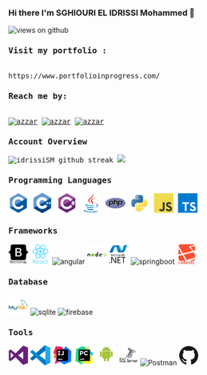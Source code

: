 ### Hi there I'm SGHIOURI EL IDRISSI Mohammed 👋

<img src="https://komarev.com/ghpvc/?username=idrissiSM&label=Profile%20views&color=brightgreen&style=flat" alt="views on github" />

<div>
  <samp>
    <h3 >Visit my portfolio :</h2>
    <p>
      <br/>
      https://www.portfolioinprogress.com/
    </p>
  </samp>
</div>

<div>
  <samp>
    <h3 >Reach me by:</h2>
    <p>
      <br/>
      <a href="https://www.linkedin.com/in/sghiouri-el-idrissi-mohammed-42a77a1b2/" target="blank"><img align="center"
         src="https://img.shields.io/badge/linkedin-%231DA1F2.svg?style=for-the-badge&logo=linkedin&logoColor=white"
         alt="azzar" height="30"/></a>
      <a href="mailto:mohammed.sghiouri@ump.ac.ma" target="_blank"><img align="center"
         src="https://img.shields.io/badge/gmail-EA4335.svg?style=for-the-badge&logo=gmail&logoColor=white"
         alt="azzar" height="30"/></a>
      <a href="https://wa.me/+212650516358" target="_blank"><img align="center"
         src="https://img.shields.io/badge/whatsapp-4B7F1.svg?style=for-the-badge&logo=whatsapp&logoColor=white"
         alt="azzar" height="30"/></a>
    </p>
  </samp>
</div>

<samp>
  <h3 align="left">Account Overview </h3>
<samp>

  ![idrissiSM github streak](https://github-readme-streak-stats.herokuapp.com/?user=idrissiSM&theme=radical&include_all_commits=true&count_private=true)
  ![](https://github-readme-stats.vercel.app/api/top-langs/?username=idrissiSM&theme=dark&hide_border=false&include_all_commits=false&count_private=false&layout=compact)


<samp><h3 align="left">Programming Languages</h3></samp>
<p align="left">
    <img src="https://raw.githubusercontent.com/devicons/devicon/master/icons/c/c-original.svg" alt="c" width="40" height="40"/>
    <img src="https://raw.githubusercontent.com/devicons/devicon/master/icons/cplusplus/cplusplus-original.svg" alt="cplusplus" width="40" height="40"/>
    <img src="https://raw.githubusercontent.com/devicons/devicon/master/icons/csharp/csharp-original.svg" alt="csharp" width="40" height="40"/>
    <img src="https://raw.githubusercontent.com/devicons/devicon/master/icons/java/java-original.svg" alt="java" width="40" height="40"/>
    <img src="https://raw.githubusercontent.com/devicons/devicon/master/icons/php/php-original.svg" alt="php" width="40" height="40"/>
    <img src="https://raw.githubusercontent.com/devicons/devicon/master/icons/python/python-original.svg" alt="python" width="40" height="40"/>
    <img src="https://raw.githubusercontent.com/devicons/devicon/master/icons/javascript/javascript-original.svg" alt="javascript" width="40" height="40"/>
    <img src="https://raw.githubusercontent.com/devicons/devicon/master/icons/typescript/typescript-original.svg" alt="typescript" width="40" height="40"/>
</p>

<samp><h3 align="left">Frameworks</h3></samp>
<p align="left">
    <img src="https://raw.githubusercontent.com/devicons/devicon/master/icons/bootstrap/bootstrap-plain-wordmark.svg" alt="bootstrap" width="40" height="40"/>
    <img src="https://raw.githubusercontent.com/devicons/devicon/master/icons/react/react-original-wordmark.svg" alt="react" width="40" height="40"/>
    <img src="https://angular.io/assets/images/logos/angular/angular.svg" alt="angular" width="40" height="40"/>
    <img src="https://raw.githubusercontent.com/devicons/devicon/master/icons/nodejs/nodejs-original-wordmark.svg" alt="nodejs" width="40" height="40"/>
    <img src="https://raw.githubusercontent.com/devicons/devicon/master/icons/dot-net/dot-net-original-wordmark.svg" alt=".net" width="40" height="40"/>
    <img src="https://www.vectorlogo.zone/logos/springio/springio-icon.svg" alt="springboot" width="40" height="40"/>
    <img src="https://raw.githubusercontent.com/devicons/devicon/master/icons/laravel/laravel-plain-wordmark.svg" alt="laravel" width="40" height="40"/>
</p>
<samp><h3 align="left">Database</h3></samp>
<p align="left">
    <img src="https://raw.githubusercontent.com/devicons/devicon/master/icons/mysql/mysql-original-wordmark.svg" alt="mysql" width="40" height="40"/>
    <img src="https://www.vectorlogo.zone/logos/sqlite/sqlite-icon.svg" alt="sqlite" width="40" height="40"/>
    <img src="https://www.vectorlogo.zone/logos/firebase/firebase-icon.svg" alt="firebase" width="40" height="40"/>
</p>
<samp><h3 align="left">Tools</h3></samp>
<p align="left">
    <img src="https://raw.githubusercontent.com/devicons/devicon/master/icons/visualstudio/visualstudio-plain.svg" alt="Visual Studio Code" width="40" height="40"/>
    <img src="https://raw.githubusercontent.com/devicons/devicon/master/icons/vscode/vscode-original.svg" alt="Visual Studio" width="40" height="40"/>
    <img src="https://raw.githubusercontent.com/devicons/devicon/master/icons/intellij/intellij-original.svg" alt="IntelliJ IDEA" width="40" height="40"/>
    <img src="https://raw.githubusercontent.com/devicons/devicon/master/icons/pycharm/pycharm-original.svg" alt="PyCharm" width="40" height="40"/>
    <img src="https://raw.githubusercontent.com/devicons/devicon/master/icons/android/android-original-wordmark.svg" alt="Android Studio" width="40" height="40"/>
    <img src="https://raw.githubusercontent.com/devicons/devicon/master/icons/microsoftsqlserver/microsoftsqlserver-plain-wordmark.svg" alt="SQL Server" width="40" height="40"/>
    <img src="https://www.vectorlogo.zone/logos/getpostman/getpostman-icon.svg" alt="Postman" width="40" height="40"/>
    <img src="https://raw.githubusercontent.com/devicons/devicon/master/icons/github/github-original.svg" alt="GitHub" width="40" height="40"/>
</p>
